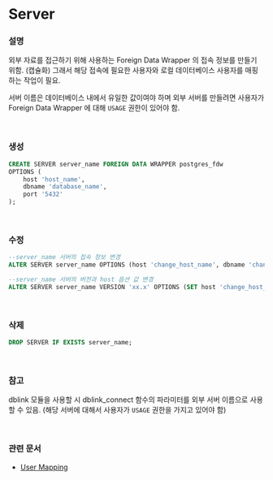 Server
===

### 설명
외부 자료를 접근하기 위해 사용하는 Foreign Data Wrapper 의 접속 정보를 만들기 위함. (캡슐화) 그래서 해당 접속에 필요한 사용자와 로컬 데이터베이스 사용자를 매핑하는 작업이 필요.

서버 이름은 데이터베이스 내에서 유일한 값이여야 하며 외부 서버를 만들려면 사용자가 Foreign Data Wrapper 에 대해 `USAGE` 권한이 있어야 함.

<br>

### 생성
```sql
CREATE SERVER server_name FOREIGN DATA WRAPPER postgres_fdw
OPTIONS (
    host 'host_name',
    dbname 'database_name',
    port '5432'
);
```

<br>

### 수정
```sql
--server_name 서버의 접속 정보 변경
ALTER SERVER server_name OPTIONS (host 'change_host_name', dbname 'change_database_name');

--server_name 서버의 버전과 host 옵션 값 변경
ALTER SERVER server_name VERSION 'xx.x' OPTIONS (SET host 'change_host_name');
```

<br>

### 삭제
```sql
DROP SERVER IF EXISTS server_name;
```

<br>

### 참고
dblink 모듈을 사용할 시 dblink_connect 함수의 파라미터를 외부 서버 이름으로 사용할 수 있음. (해당 서버에 대해서 사용자가 `USAGE` 권한을 가지고 있어야 함)

<br>

### 관련 문서
* [User Mapping](../user-mapping/README.md)

<br>
